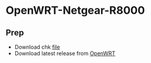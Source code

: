 # OpenWRT-Netgear-R8000
## Prep
* Download chk [file](https://github.com/nikscave/OpenWRT-Netgear-R8000/blob/master/openwrt-bcm53xx-netgear-r8000-squashfs.chk)
* Download latest release from [OpenWRT](https://downloads.openwrt.org/releases/19.07.1/targets/bcm53xx/generic/)
